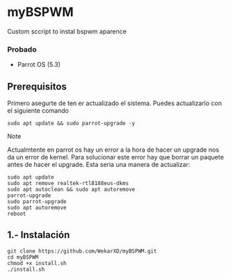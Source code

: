 # myBSPWM
Custom sccript to instal bspwm aparence

### Probado
- Parrot OS (5.3)

## Prerequisitos

Primero asegurte de ten er actualizado el sistema.
Puedes actualizarlo con el siguiente comando
```
sudo apt update && sudo parrot-upgrade -y
```

> [!NOTE]
> Actualmtente en parrot os hay un error a la hora de hacer un upgrade nos da un error de kernel.
> Para solucionar este error hay que borrar un paquete antes de hacer el upgrade.
> Esta seria una manera de actualizar:
>```
>sudo apt update 
>sudo apt remove realtek-rtl8188eus-dkms
>sudo apt autoclean && sudo apt autoremove
>parrot-upgrade
>sudo parrot-upgrade
>sudo apt autoremove 
>reboot
>```

## 1.- Instalación

```
git clone https://github.com/WekarXD/myBSPWM.git
cd myBSPWM
chmod +x install.sh
./install.sh
```